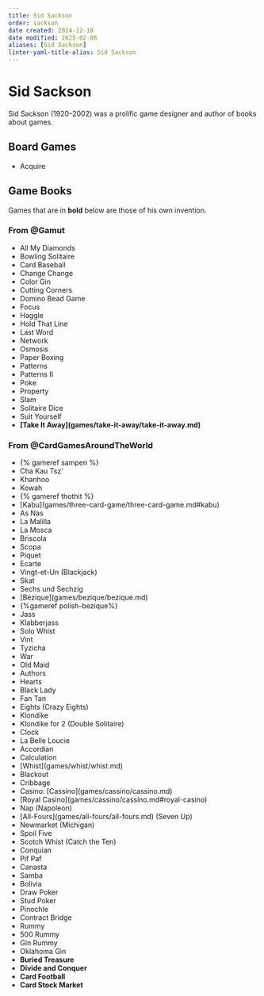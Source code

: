 ```yaml
---
title: Sid Sackson
order: sackson
date created: 2024-12-18
date modified: 2025-02-08
aliases: [Sid Sackson]
linter-yaml-title-alias: Sid Sackson
---
```


# Sid Sackson

Sid Sackson (1920–2002) was a prolific game designer and author of books about games.

## Board Games

* Acquire

## Game Books

Games that are in **bold** below are those of his own invention.

### From @Gamut

<ul class="columnar">
<li>
All My Diamonds
</li>
<li>
Bowling Solitaire
</li>
<li>
Card Baseball
</li>
<li>
Change Change
</li>
<li>
Color Gin
</li>
<li>
Cutting Corners
</li>
<li>
Domino Bead Game 
</li>
<li>
Focus
</li>
<li>
Haggle
</li>
<li>
Hold That Line
</li>
<li>
Last Word
</li>
<li>
Network
</li>
<li>
Osmosis
</li>
<li>
Paper Boxing
</li>
<li>
Patterns
</li>
<li>
Patterns II
</li>
<li>
Poke
</li>
<li>
Property
</li>
<li>
Slam
</li>
<li>
Solitaire Dice
</li>
<li>
Suit Yourself
</li>
<li>
<strong>[Take It Away](games/take-it-away/take-it-away.md)</strong>
</li>
</ul>

### From @CardGamesAroundTheWorld

<ul class="columnar">
<li>
{% gameref sampen %}
</li>
<li>
Cha Kau Tsz’
</li>
<li>
Khanhoo
</li>
<li>
Kowah
</li>
<li>
{% gameref thothit %}
</li>
<li>
[Kabu](games/three-card-game/three-card-game.md#kabu)
</li>
<li>
As Nas
</li>
<li>
La Malilla
</li>
<li>
La Mosca
</li>
<li>
Briscola
</li>
<li>
Scopa
</li>
<li>
Piquet
</li>
<li>
Ecarte
</li>
<li>
<span lang="fr" class="noun">Vingt-et-Un</span> (Blackjack)
</li>
<li>
Skat
</li>
<li>
Sechs und Sechzig
</li>
<li>
[Bézique](games/bezique/bezique.md)
</li>
<li>
{%gameref polish-bezique%}
</li>
<li>
Jass
</li>
<li>
Klabberjass
</li>
<li>
Solo Whist
</li>
<li>
Vint
</li>
<li>
Tyzicha
</li>
<li>
War
</li>
<li>
Old Maid
</li>
<li>
Authors
</li>
<li>
Hearts
</li>
<li>
Black Lady
</li>
<li>
Fan Tan
</li>
<li>
Eights (Crazy Eights)
</li>
<li>
Klondike
</li>
<li>
Klondike for 2 (Double Solitaire)
</li>
<li>
Clock
</li>
<li>
La Belle Loucie
</li>
<li>
Accordian
</li>
<li>
Calculation
</li>
<li>
[Whist](games/whist/whist.md)
</li>
<li>
Blackout
</li>
<li>
Cribbage
</li>
<li>
Casino: [Cassino](games/cassino/cassino.md)
</li>
<li>
[Royal Casino](games/cassino/cassino.md#royal-casino)
</li>
<li>
Nap (Napoleon)
</li>
<li>
[All-Fours](games/all-fours/all-fours.md) (Seven Up)
</li>
<li>
Newmarket
(Michigan)
</li>
<li>
Spoil Five
</li>
<li>
Scotch Whist (Catch the Ten)
</li>
<li>
Conquian
</li>
<li>
Pif Paf
</li>
<li>
Canasta
</li>
<li>
Samba
</li>
<li>
Bolivia
</li>
<li>
Draw Poker
</li>
<li>
Stud Poker
</li>
<li>
Pinochle
</li>
<li>
Contract Bridge
</li>
<li>
Rummy
</li>
<li>
500 Rummy
</li>
<li>
Gin Rummy
</li>
<li>
Oklahoma Gin
</li>
<li>
<strong>Buried Treasure</strong>
</li>
<li>
<strong>Divide and Conquer</strong>
</li>
<li>
<strong>Card Football</strong>
</li>
<li>
<strong>Card Stock Market</strong>
</li>
</ul>

